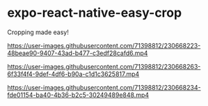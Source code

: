 # expo-react-native-easy-crop
Cropping made easy!

https://user-images.githubusercontent.com/71398812/230668223-48beae90-9407-43ad-b477-c3edf28cafd6.mp4

https://user-images.githubusercontent.com/71398812/230668263-6f33f4f4-9def-4df6-b90a-c1d1c3625817.mp4

https://user-images.githubusercontent.com/71398812/230668234-fde01154-ba40-4b36-b2c5-30249489e848.mp4

